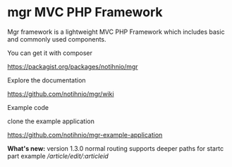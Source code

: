 mgr MVC PHP Framework
===
Mgr framework is a lightweight MVC PHP Framework which includes basic and commonly used components.


You can get it with composer  

https://packagist.org/packages/notihnio/mgr




Explore the documentation

https://github.com/notihnio/mgr/wiki



Example code

clone the example application

https://github.com/notihnio/mgr-example-application





<b>What's new:</b> version 1.3.0 normal routing supports deeper paths for startc part example <i>/article/edit/:articleid</i>
